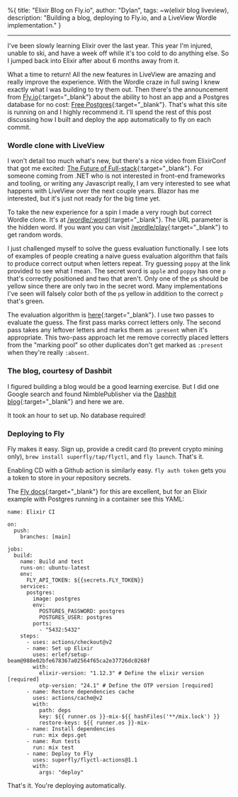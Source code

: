 %{
title: "Elixir Blog on Fly.io",
author: "Dylan",
tags: ~w(elixir blog liveview),
description: "Building a blog, deploying to Fly.io, and a LiveView Wordle implementation."
}

---

I've been slowly learning Elixir over the last year. This year I'm injured, unable to ski, and have a week off while it's too cold to do anything else. So I jumped back into Elixir after about 6 months away from it.

What a time to return! All the new features in LiveView are amazing and really improve the experience. With the Wordle craze in full swing I knew exactly what I was building to try them out. Then there's the announcement from [Fly.io](https://fly.io){:target="\_blank"} about the ability to host an app and a Postgres database for no cost: [Free Postgres](https://fly.io/blog/free-postgres/){:target="\_blank"}. That's what this site is running on and I highly recommend it. I'll spend the rest of this post discussing how I built and deploy the app automatically to fly on each commit.

### Wordle clone with LiveView

I won't detail too much what's new, but there's a nice video from ElixirConf that got me excited: [The Future of Full-stack](https://www.youtube.com/watch?v=Of1phFsC4ZI){:target="\_blank"}. For someone coming from .NET who is not interested in front-end frameworks and tooling, or writing any Javascript really, I am very interested to see what happens with LiveView over the next couple years. Blazor has me interested, but it's just not ready for the big time yet.

To take the new experience for a spin I made a very rough but correct Wordle clone. It's at [/wordle/:word](/wordle/apple){:target="\_blank"}. The URL parameter is the hidden word. If you want you can visit [/wordle/play](/wordle/play){:target="\_blank"} to get random words.

I just challenged myself to solve the guess evaluation functionally. I see lots of examples of people creating a naive guess evaluation algorithm that fails to produce correct output when letters repeat. Try guessing `poppy` at the link provided to see what I mean. The secret word is `apple` and `poppy` has one `p` that's correctly positioned and two that aren't. Only one of the `p`s should be yellow since there are only two in the secret word. Many implementations I've seen will falsely color both of the `p`s yellow in addition to the correct `p` that's green.

The evaluation algorithm is [here](https://github.com/dmmusil/elixir/blob/main/lib/arcade/wordle/wordle.ex){:target="\_blank"}. I use two passes to evaluate the guess. The first pass marks correct letters only. The second pass takes any leftover letters and marks them as `:present` when it's appropriate. This two-pass approach let me remove correctly placed letters from the "marking pool" so other duplicates don't get marked as `:present` when they're really `:absent`.

### The blog, courtesy of Dashbit

I figured building a blog would be a good learning exercise. But I did one Google search and found NimblePublisher via the [Dashbit blog](https://dashbit.co/blog/welcome-to-our-blog-how-it-was-made){:target="\_blank"} and here we are.

It took an hour to set up. No database required!

### Deploying to Fly

Fly makes it easy. Sign up, provide a credit card (to prevent crypto mining only), `brew install superfly/tap/flyctl`, and `fly launch`. That's it.

Enabling CD with a Github action is similarly easy. `fly auth token` gets you a token to store in your repository secrets.

The [Fly docs](https://fly.io/docs/app-guides/continuous-deployment-with-github-actions/#speed-run-your-way-to-continuous-deployment){:target="\_blank"} for this are excellent, but for an Elixir example with Postgres running in a container see this YAML:

```
name: Elixir CI

on:
  push:
    branches: [main]

jobs:
  build:
    name: Build and test
    runs-on: ubuntu-latest
    env:
      FLY_API_TOKEN: ${{secrets.FLY_TOKEN}}
    services:
      postgres:
        image: postgres
        env:
          POSTGRES_PASSWORD: postgres
          POSTGRES_USER: postgres
        ports:
          - "5432:5432"
    steps:
      - uses: actions/checkout@v2
      - name: Set up Elixir
        uses: erlef/setup-beam@988e02bfe678367a02564f65ca2e37726dc0268f
        with:
          elixir-version: "1.12.3" # Define the elixir version [required]
          otp-version: "24.1" # Define the OTP version [required]
      - name: Restore dependencies cache
        uses: actions/cache@v2
        with:
          path: deps
          key: ${{ runner.os }}-mix-${{ hashFiles('**/mix.lock') }}
          restore-keys: ${{ runner.os }}-mix-
      - name: Install dependencies
        run: mix deps.get
      - name: Run tests
        run: mix test
      - name: Deploy to Fly
        uses: superfly/flyctl-actions@1.1
        with:
          args: "deploy"
```

That's it. You're deploying automatically.

